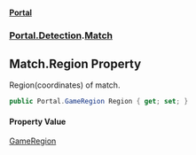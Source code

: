 #### [Portal](index.md 'index')
### [Portal.Detection](Portal.Detection.md 'Portal.Detection').[Match](Match.md 'Portal.Detection.Match')

## Match.Region Property

Region(coordinates) of match.

```csharp
public Portal.GameRegion Region { get; set; }
```

#### Property Value
[GameRegion](GameRegion.md 'Portal.GameRegion')